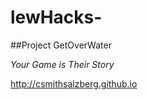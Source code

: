 # lewHacks-

##Project GetOverWater

*Your Game is Their Story*

<http://csmithsalzberg.github.io>


